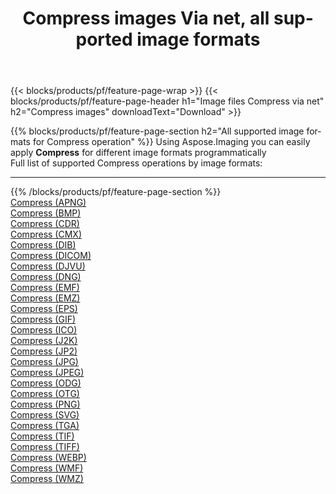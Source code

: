 ﻿---
title: Compress images Via net, all supported image formats 
weight: 3920
url: /net/compress 
lang: en
langdirlevel: 2
locales: zh-hans,ja,it,ru,de,es,fr,nl,id,lt,pl,pt,vi,tr,ko,zh-hant,ar,hi,th,sv,cs,uk,he
description: Using Aspose.Imaging you can easily Compress images Via net
---

{{< blocks/products/pf/feature-page-wrap >}}
{{< blocks/products/pf/feature-page-header h1="Image files Compress via net" h2="Compress images" downloadText="Download" >}}


{{% blocks/products/pf/feature-page-section  h2="All supported image formats for Compress operation" %}}
Using Aspose.Imaging you can easily apply **Compress** for different image formats programmatically
<br/>
Full list of supported Compress operations by image formats:
<hr/>
{{% /blocks/products/pf/feature-page-section %}}
<div class="container-fluid productfamilypage bg-gray">
    <div class="convertypes bg-gray agp-content section">
        <div class="container">
		<div class="row other-converters">
		    <div class='col-md-2 other-converter remove-lp remove-rp'><a href="/imaging/net/compress/apng" >Compress (APNG)</a></div><div class='col-md-2 other-converter remove-lp remove-rp'><a href="/imaging/net/compress/bmp" >Compress (BMP)</a></div><div class='col-md-2 other-converter remove-lp remove-rp'><a href="/imaging/net/compress/cdr" >Compress (CDR)</a></div><div class='col-md-2 other-converter remove-lp remove-rp'><a href="/imaging/net/compress/cmx" >Compress (CMX)</a></div><div class='col-md-2 other-converter remove-lp remove-rp'><a href="/imaging/net/compress/dib" >Compress (DIB)</a></div><div class='col-md-2 other-converter remove-lp remove-rp'><a href="/imaging/net/compress/dicom" >Compress (DICOM)</a></div><div class='col-md-2 other-converter remove-lp remove-rp'><a href="/imaging/net/compress/djvu" >Compress (DJVU)</a></div><div class='col-md-2 other-converter remove-lp remove-rp'><a href="/imaging/net/compress/dng" >Compress (DNG)</a></div><div class='col-md-2 other-converter remove-lp remove-rp'><a href="/imaging/net/compress/emf" >Compress (EMF)</a></div><div class='col-md-2 other-converter remove-lp remove-rp'><a href="/imaging/net/compress/emz" >Compress (EMZ)</a></div><div class='col-md-2 other-converter remove-lp remove-rp'><a href="/imaging/net/compress/eps" >Compress (EPS)</a></div><div class='col-md-2 other-converter remove-lp remove-rp'><a href="/imaging/net/compress/gif" >Compress (GIF)</a></div><div class='col-md-2 other-converter remove-lp remove-rp'><a href="/imaging/net/compress/ico" >Compress (ICO)</a></div><div class='col-md-2 other-converter remove-lp remove-rp'><a href="/imaging/net/compress/j2k" >Compress (J2K)</a></div><div class='col-md-2 other-converter remove-lp remove-rp'><a href="/imaging/net/compress/jp2" >Compress (JP2)</a></div><div class='col-md-2 other-converter remove-lp remove-rp'><a href="/imaging/net/compress/jpg" >Compress (JPG)</a></div><div class='col-md-2 other-converter remove-lp remove-rp'><a href="/imaging/net/compress/jpeg" >Compress (JPEG)</a></div><div class='col-md-2 other-converter remove-lp remove-rp'><a href="/imaging/net/compress/odg" >Compress (ODG)</a></div><div class='col-md-2 other-converter remove-lp remove-rp'><a href="/imaging/net/compress/otg" >Compress (OTG)</a></div><div class='col-md-2 other-converter remove-lp remove-rp'><a href="/imaging/net/compress/png" >Compress (PNG)</a></div><div class='col-md-2 other-converter remove-lp remove-rp'><a href="/imaging/net/compress/svg" >Compress (SVG)</a></div><div class='col-md-2 other-converter remove-lp remove-rp'><a href="/imaging/net/compress/tga" >Compress (TGA)</a></div><div class='col-md-2 other-converter remove-lp remove-rp'><a href="/imaging/net/compress/tif" >Compress (TIF)</a></div><div class='col-md-2 other-converter remove-lp remove-rp'><a href="/imaging/net/compress/tiff" >Compress (TIFF)</a></div><div class='col-md-2 other-converter remove-lp remove-rp'><a href="/imaging/net/compress/webp" >Compress (WEBP)</a></div><div class='col-md-2 other-converter remove-lp remove-rp'><a href="/imaging/net/compress/wmf" >Compress (WMF)</a></div><div class='col-md-2 other-converter remove-lp remove-rp'><a href="/imaging/net/compress/wmz" >Compress (WMZ)</a></div>
                </div>
        </div>
    </div>
</div>
<br/>


